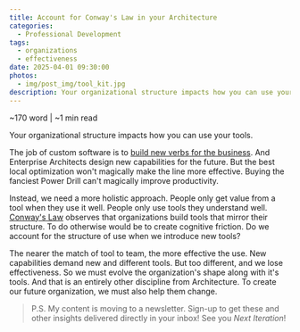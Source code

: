 ```yaml
---
title: Account for Conway's Law in your Architecture
categories:
  - Professional Development
tags:
  - organizations
  - effectiveness
date: 2025-04-01 09:30:00
photos: 
  - img/post_img/tool_kit.jpg
description: Your organizational structure impacts how you can use your tools. Conway's law gives us some insight into how our teams ought to evovle as our tools do.
---
```


~170 word | ~1 min read

Your organizational structure impacts how you can use your tools.

The job of custom software is to [build new verbs for the business](/blog/software-as-new-verbs). And Enterprise Architects design new capabilities for the future. But the best local optimization won't magically make the line more effective. Buying the fanciest Power Drill can't magically improve productivity.

Instead, we need a more holistic approach. People only get value from a tool when they use it well. People only use tools they understand well. [Conway's Law](https://en.wikipedia.org/wiki/Conway%27s_law) observes that organizations build tools that mirror their structure. To do otherwise would be to create cognitive friction. Do we account for the structure of use when we introduce new tools?

The nearer the match of tool to team, the more effective the use. New capabilities demand new and different tools. But too different, and we lose effectiveness. So we must evolve the organization's shape along with it's tools. And that is an entirely other discipline from Architecture. To create our future organization, we must also help them change.

> P.S. My content is moving to a newsletter. Sign-up to get these and other insights delivered directly in your inbox! See you _Next Iteration_!
